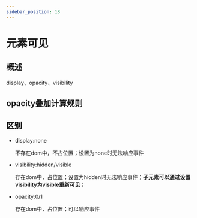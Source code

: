 ```yaml
---
sidebar_position: 18
---
```


# 元素可见

## 概述

display、opacity、visibility

## opacity叠加计算规则

## 区别

- display:none

    不存在dom中，不占位置；设置为none时无法响应事件

- visibility:hidden/visible

    存在dom中，占位置；设置为hidden时无法响应事件；**子元素可以通过设置visibility为visible重新可见；**

- opacity:0/1

    存在dom中，占位置；可以响应事件